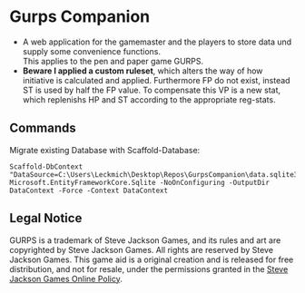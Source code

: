 # Gurps Companion
- A web application for the gamemaster and the players to store data und supply some convenience functions.  
This applies to the pen and paper game GURPS. 
- **Beware I applied a custom ruleset**, which alters the way of how initiative is calculated and applied. Furthermore FP do not exist, instead ST is used by half the FP value. To compensate this VP is a new stat, which replenishs HP and ST according to the appropriate reg-stats.

## Commands
Migrate existing Database with Scaffold-Database:

```
Scaffold-DbContext "DataSource=C:\Users\Leckmich\Desktop\Repos\GurpsCompanion\data.sqlite3" Microsoft.EntityFrameworkCore.Sqlite -NoOnConfiguring -OutputDir DataContext -Force -Context DataContext
```
## Legal Notice

GURPS is a trademark of Steve Jackson Games, and its rules and art are copyrighted by Steve Jackson Games. All rights are reserved by Steve Jackson Games. This game aid is a original creation and is released for free distribution, and not for resale, under the permissions granted in the <a href="http://www.sjgames.com/general/online_policy.html">Steve Jackson Games Online Policy</a>.
